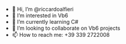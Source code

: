- 👋 Hi, I’m @riccardoalfieri
- 👀 I’m interested in Vb6
- 🌱 I’m currently learning C#
- 💞️ I’m looking to collaborate on Vb6 projects 
- 📫 How to reach me: +39 339 2722008

<!---
riccardoalfieri/riccardoalfieri is a ✨ special ✨ repository because its `README.md` (this file) appears on your GitHub profile.
You can click the Preview link to take a look at your changes.
--->
